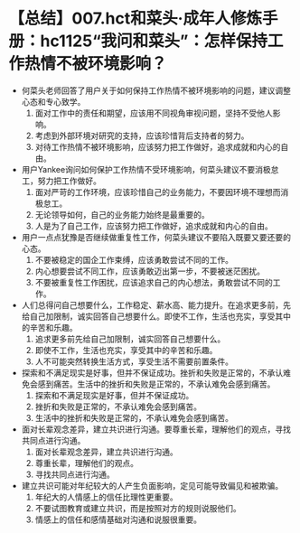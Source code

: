 # 【总结】007.hct和菜头·成年人修炼手册：hc1125“我问和菜头”：怎样保持工作热情不被环境影响？

-   何菜头老师回答了用户关于如何保持工作热情不被环境影响的问题，建议调整心态和专心致学。
    1.  面对工作中的责任和期望，应该用不同视角审视问题，坚持不受他人影响。
    2.  考虑到外部环境对研究的支持，应该珍惜背后支持者的努力。
    3.  对待工作热情不被环境影响，应该努力把工作做好，追求成就和内心的自由。
-   用户Yankee询问如何保护工作热情不受环境影响，何菜头建议不要消极怠工，努力把工作做好。
    1.  面对严苛的工作环境，应该珍惜自己的业务能力，不要因环境不理想而消极怠工。
    2.  无论领导如何，自己的业务能力始终是最重要的。
    3.  人是为了自己工作，应该努力把工作做好，追求成就和内心的自由。
-   用户一点点犹豫是否继续做重复性工作，何菜头建议不要陷入既要又要还要的心态。
    1.  不要被稳定的国企工作束缚，应该勇敢尝试不同的工作。
    2.  内心想要尝试不同工作，应该勇敢迈出第一步，不要被迷茫困扰。
    3.  不要被重复性工作困扰，应该追求自己的内心想法，勇敢尝试不同的工作。
-   人们总得问自己想要什么，工作稳定、薪水高、能力提升。在追求更多前，先给自己加限制，诚实回答自己想要什么。即使不工作，生活也充实，享受其中的辛苦和乐趣。
    1.  追求更多前先给自己加限制，诚实回答自己想要什么。
    2.  即使不工作，生活也充实，享受其中的辛苦和乐趣。
    3.  人不可能突然转换生活方式，享受生活不需要前置条件。
-   探索和不满足现实是好事，但并不保证成功。挫折和失败是正常的，不承认难免会感到痛苦。生活中的挫折和失败是正常的，不承认难免会感到痛苦。
    1.  探索和不满足现实是好事，但并不保证成功。
    2.  挫折和失败是正常的，不承认难免会感到痛苦。
    3.  生活中的挫折和失败是正常的，不承认难免会感到痛苦。
-   面对长辈观念差异，建立共识进行沟通。要尊重长辈，理解他们的观点，寻找共同点进行沟通。
    1.  面对长辈观念差异，建立共识进行沟通。
    2.  尊重长辈，理解他们的观点。
    3.  寻找共同点进行沟通。
-   建立共识可能对年纪较大的人产生负面影响，定见可能导致偏见和被欺骗。
    1.  年纪大的人情感上的信任比理性更重要。
    2.  不要试图教育或建立共识，而是按照对方的规则说服他们。
    3.  情感上的信任和感情基础对沟通和说服很重要。